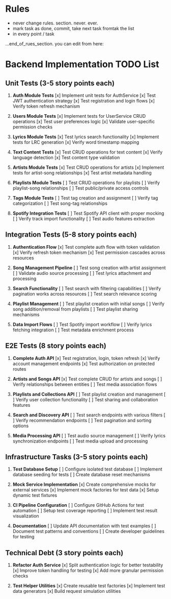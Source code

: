 # Rules

* never change rules. section. never. ever.
* mark task as done, commit, take next task fromtak the list
* in every point / task

...end_of_rues_section. you can edit from here:


# Backend Implementation TODO List

## Unit Tests (3-5 story points each)

1. **Auth Module Tests**
   [x] Implement unit tests for AuthService
   [x] Test JWT authentication strategy
   [x] Test registration and login flows
   [x] Verify token refresh mechanism

2. **Users Module Tests**
   [x] Implement tests for UserService CRUD operations
   [x] Test user preferences logic
   [x] Validate user-specific permission checks

3. **Lyrics Module Tests**
   [x] Test lyrics search functionality
   [x] Implement tests for LRC generation
   [x] Verify word timestamp mapping

4. **Text Content Tests**
   [x] Test CRUD operations for text content
   [x] Verify language detection
   [x] Test content type validation

5. **Artists Module Tests**
   [x] Test CRUD operations for artists
   [x] Implement tests for artist-song relationships
   [x] Test artist metadata handling

6. **Playlists Module Tests**
   [ ] Test CRUD operations for playlists
   [ ] Verify playlist-song relationships
   [ ] Test public/private access controls

7. **Tags Module Tests**
   [ ] Test tag creation and assignment
   [ ] Verify tag categorization
   [ ] Test song-tag relationships

8. **Spotify Integration Tests**
   [ ] Test Spotify API client with proper mocking
   [ ] Verify track import functionality
   [ ] Test audio features extraction

## Integration Tests (5-8 story points each)

1. **Authentication Flow**
   [x] Test complete auth flow with token validation
   [x] Verify refresh token mechanism
   [x] Test permission cascades across resources

2. **Song Management Pipeline**
   [ ] Test song creation with artist assignment
   [ ] Validate audio source processing
   [ ] Test lyrics attachment and processing

3. **Search Functionality**
   [ ] Test search with filtering capabilities
   [ ] Verify pagination works across resources
   [ ] Test search relevance scoring

4. **Playlist Management**
   [ ] Test playlist creation with initial songs
   [ ] Verify song addition/removal from playlists
   [ ] Test playlist sharing mechanisms

5. **Data Import Flows**
   [ ] Test Spotify import workflow
   [ ] Verify lyrics fetching integration
   [ ] Test metadata enrichment process

## E2E Tests (8 story points each)

1. **Complete Auth API**
   [x] Test registration, login, token refresh
   [x] Verify account management endpoints
   [x] Test authorization on protected routes

2. **Artists and Songs API**
   [x] Test complete CRUD for artists and songs
   [ ] Verify relationships between entities
   [ ] Test media association flows

3. **Playlists and Collections API**
   [ ] Test playlist creation and management
   [ ] Verify user collection functionality
   [ ] Test sharing and collaboration features

4. **Search and Discovery API**
   [ ] Test search endpoints with various filters
   [ ] Verify recommendation endpoints
   [ ] Test pagination and sorting options

5. **Media Processing API**
   [ ] Test audio source management
   [ ] Verify lyrics synchronization endpoints
   [ ] Test media upload and processing

## Infrastructure Tasks (3-5 story points each)

1. **Test Database Setup**
   [ ] Configure isolated test database
   [ ] Implement database seeding for tests
   [ ] Create database reset mechanisms

2. **Mock Service Implementation**
   [x] Create comprehensive mocks for external services
   [x] Implement mock factories for test data
   [x] Setup dynamic test fixtures

3. **CI Pipeline Configuration**
   [ ] Configure GitHub Actions for test automation
   [ ] Setup test coverage reporting
   [ ] Implement test result visualization

4. **Documentation**
   [ ] Update API documentation with test examples
   [ ] Document test patterns and conventions
   [ ] Create developer guidelines for testing

## Technical Debt (3 story points each)

1. **Refactor Auth Service**
   [x] Split authentication logic for better testability
   [x] Improve token handling for testing
   [x] Add more granular permission checks

2. **Test Helper Utilities**
   [x] Create reusable test factories
   [x] Implement test data generators
   [x] Build request simulation utilities